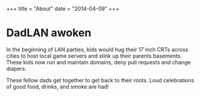+++
title = "About"
date = "2014-04-09"
+++

# DadLAN awoken

In the beginning of LAN parties, kids would hug their 17 inch CRTs across cities to host local game servers and stink up their parents basements.  These kids now run and maintain domains, deny pull requests and change diapers.  

These fellow dads get together to get back to their roots.  Loud celebrations of good food, drinks, and smoke are had!
